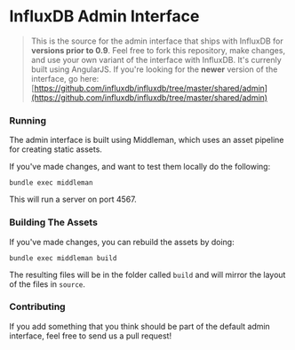# InfluxDB Admin Interface

> This is the source for the admin interface that ships with InfluxDB for **versions prior to 0.9**. Feel free to fork this repository, make changes, and use your own variant of the interface with InfluxDB. It's currenly built using AngularJS. If you're looking for the **newer** version of the interface, go here: [https://github.com/influxdb/influxdb/tree/master/shared/admin](https://github.com/influxdb/influxdb/tree/master/shared/admin)

### Running

The admin interface is built using Middleman, which uses an asset
pipeline for creating static assets.

If you've made changes, and want to test them locally do the following:

```
bundle exec middleman
```

This will run a server on port 4567.


### Building The Assets

If you've made changes, you can rebuild the assets by doing:

```
bundle exec middleman build
```

The resulting files will be in the folder called `build` and will mirror the layout of the files in `source`.


### Contributing

If you add something that you think should be part of the default admin interface, feel free to send us a pull request!
